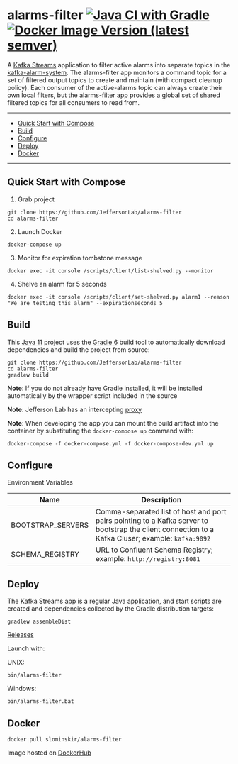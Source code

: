 # alarms-filter [![Java CI with Gradle](https://github.com/JeffersonLab/alarms-filter/workflows/Java%20CI%20with%20Gradle/badge.svg)](https://github.com/JeffersonLab/shelved-timer/actions?query=workflow%3A%22Java+CI+with+Gradle%22) [![Docker Image Version (latest semver)](https://img.shields.io/docker/v/slominskir/alarms-filter?sort=semver&label=DockerHub)](https://hub.docker.com/r/slominskir/alarms-filter)
A [Kafka Streams](https://kafka.apache.org/documentation/streams/) application to filter active alarms into separate topics in the [kafka-alarm-system](https://github.com/JeffersonLab/kafka-alarm-system). The alarms-filter app monitors a command topic for a set of filtered output topics to create and maintain (with compact cleanup policy).   Each consumer of the active-alarms topic can always create their own local filters, but the alarms-filter app provides a global set of shared filtered topics for all consumers to read from.

---
 - [Quick Start with Compose](https://github.com/JeffersonLab/alarms-filter#quick-start-with-compose)
 - [Build](https://github.com/JeffersonLab/alarms-filter#build)
 - [Configure](https://github.com/JeffersonLab/alarms-filter#configure)
 - [Deploy](https://github.com/JeffersonLab/alarms-filter#deploy)
 - [Docker](https://github.com/JeffersonLab/alarms-filter#docker)
 ---

## Quick Start with Compose 
1. Grab project
```
git clone https://github.com/JeffersonLab/alarms-filter
cd alarms-filter
```
2. Launch Docker
```
docker-compose up
```
3. Monitor for expiration tombstone message 
```
docker exec -it console /scripts/client/list-shelved.py --monitor 
```
4. Shelve an alarm for 5 seconds
```
docker exec -it console /scripts/client/set-shelved.py alarm1 --reason "We are testing this alarm" --expirationseconds 5
```
## Build
This [Java 11](https://adoptopenjdk.net/) project uses the [Gradle 6](https://gradle.org/) build tool to automatically download dependencies and build the project from source:

```
git clone https://github.com/JeffersonLab/alarms-filter
cd alarms-filter
gradlew build
```
**Note**: If you do not already have Gradle installed, it will be installed automatically by the wrapper script included in the source

**Note**: Jefferson Lab has an intercepting [proxy](https://gist.github.com/slominskir/92c25a033db93a90184a5994e71d0b78)

**Note**: When developing the app you can mount the build artifact into the container by substituting the `docker-compose up` command with:
```
docker-compose -f docker-compose.yml -f docker-compose-dev.yml up
```

## Configure
Environment Variables

| Name | Description |
|---|---|
| BOOTSTRAP_SERVERS | Comma-separated list of host and port pairs pointing to a Kafka server to bootstrap the client connection to a Kafka Cluser; example: `kafka:9092` |
| SCHEMA_REGISTRY | URL to Confluent Schema Registry; example: `http://registry:8081` |

## Deploy
The Kafka Streams app is a regular Java application, and start scripts are created and dependencies collected by the Gradle distribution targets:

```
gradlew assembleDist
```

[Releases](https://github.com/JeffersonLab/alarms-filter/releases)

Launch with:

UNIX:
```
bin/alarms-filter
```
Windows:
```
bin/alarms-filter.bat
```

## Docker
```
docker pull slominskir/alarms-filter
```
Image hosted on [DockerHub](https://hub.docker.com/r/slominskir/alarms-filter)

